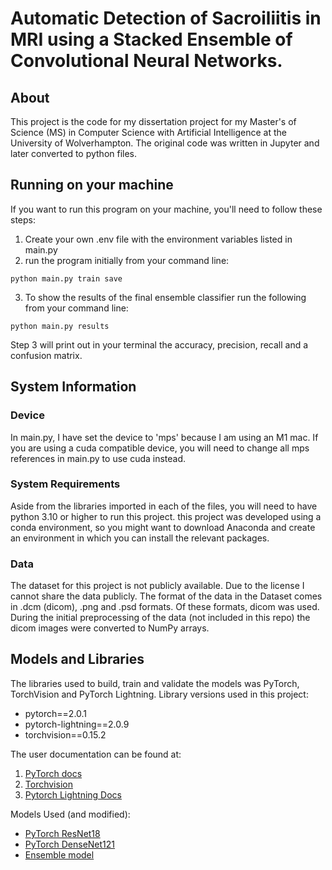 # Automatic Detection of Sacroiliitis in MRI using a Stacked Ensemble of Convolutional Neural Networks.

## About
This project is the code for my dissertation project for my Master's of Science (MS) in Computer Science with Artificial Intelligence at the University of Wolverhampton.
The original code was written in Jupyter and later converted to python files.

## Running on your machine
If you want to run this program on your machine, you'll need to follow these steps:
1. Create your own .env file with the environment variables listed in main.py
2. run the program initially from your command line:
```
python main.py train save
```
3. To show the results of the final ensemble classifier run the following from your command line:
```
python main.py results
```

Step 3 will print out in your terminal the accuracy, precision, recall and a confusion matrix.

## System Information
### Device
In main.py, I have set the device to 'mps' because I am using an M1 mac.
If you are using a cuda compatible device, you will need to change all mps references in main.py to use cuda instead.

### System Requirements
Aside from the libraries imported in each of the files, you will need to have python 3.10 or higher to run this project.
this project was developed using a conda environment, so you might want to download Anaconda and create an environment in which you can install the relevant packages.

### Data
The dataset for this project is not publicly available. Due to the license I cannot share the data publicly.
The format of the data in the Dataset comes in .dcm (dicom), .png and .psd formats. Of these formats, dicom was used.
During the initial preprocessing of the data (not included in this repo) the dicom images were converted to NumPy arrays.

## Models and Libraries
The libraries used to build, train and validate the models was PyTorch, TorchVision and PyTorch Lightning.
Library versions used in this project:
- pytorch==2.0.1
- pytorch-lightning==2.0.9
- torchvision==0.15.2

The user documentation can be found at:
<ol>
<li><a href="https://pytorch.org/docs/stable/index.html" target="_blank">PyTorch docs</a></li>
<li><a href="https://pytorch.org/vision/stable/index.html" target="_blank">Torchvision</a> </li>
<li><a href="https://pytorch-lightning.readthedocs.io/en/1.3.8/" target="_blank">Pytorch Lightning Docs</a> </li>
</ol>

Models Used (and modified):
<ul>
<li><a href="https://pytorch.org/vision/stable/models/generated/torchvision.models.resnet18.html?highlight=resnet18#torchvision.models.resnet18" target="_blank">PyTorch ResNet18</a> </li>
<li><a href="https://pytorch.org/vision/stable/models/generated/torchvision.models.densenet121.html#torchvision.models.densenet121" target="_blank">PyTorch DenseNet121</a> </li>
<li><a href="SIJEnsemble.py">Ensemble model</a> </li>
</ul>
